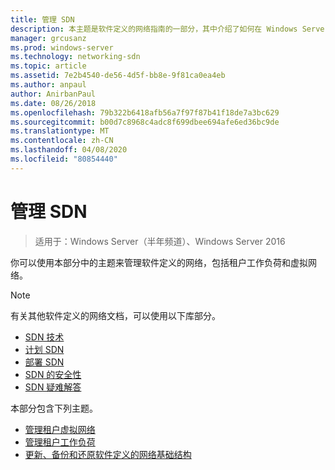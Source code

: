 ```yaml
---
title: 管理 SDN
description: 本主题是软件定义的网络指南的一部分，其中介绍了如何在 Windows Server 2016 中管理租户工作负荷和虚拟网络。
manager: grcusanz
ms.prod: windows-server
ms.technology: networking-sdn
ms.topic: article
ms.assetid: 7e2b4540-de56-4d5f-bb8e-9f81ca0ea4eb
ms.author: anpaul
author: AnirbanPaul
ms.date: 08/26/2018
ms.openlocfilehash: 79b322b6418afb56a7f97f87b41f18de7a3bc629
ms.sourcegitcommit: b00d7c8968c4adc8f699dbee694afe6ed36bc9de
ms.translationtype: MT
ms.contentlocale: zh-CN
ms.lasthandoff: 04/08/2020
ms.locfileid: "80854440"
---
```

# <a name="manage-sdn"></a>管理 SDN

>适用于：Windows Server（半年频道）、Windows Server 2016

你可以使用本部分中的主题来管理软件定义的网络，包括租户工作负荷和虚拟网络。  
  
>[!NOTE]  
>有关其他软件定义的网络文档，可以使用以下库部分。  
>- [SDN 技术](../technologies/Software-Defined-Networking-Technologies.md)  
>- [计划 SDN](../plan/plan-a-software-defined-network-infrastructure.md)  
>- [部署 SDN](../deploy/Deploy-Software-Defined-Networking.md)
>- [SDN 的安全性](../security/sdn-security-top.md)
>- [SDN 疑难解答](../troubleshoot/Troubleshoot-Software-Defined-Networking.md)  

本部分包含下列主题。  
  
- [管理租户虚拟网络](Manage-Tenant-Virtual-Networks.md)
- [管理租户工作负荷](Manage-Tenant-Workloads.md)
- [更新、备份和还原软件定义的网络基础结构](Update-Backup-Restore.md)

